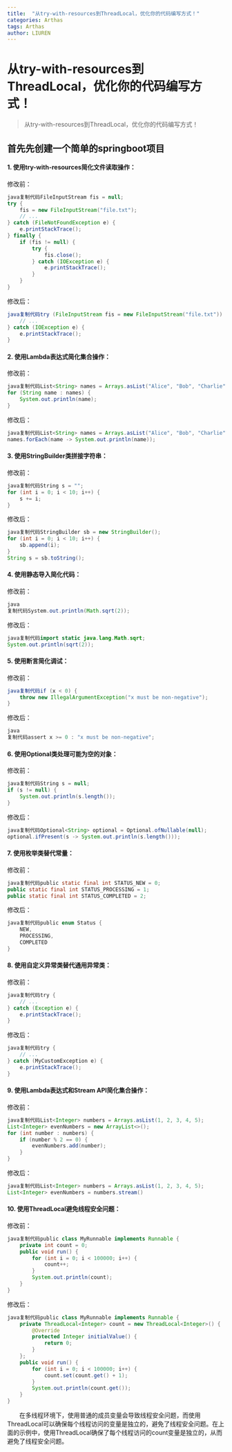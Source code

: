 ```yaml
---
title:  "从try-with-resources到ThreadLocal，优化你的代码编写方式！"
categories: Arthas
tags: Arthas
author: LIUREN
---
```


# 从try-with-resources到ThreadLocal，优化你的代码编写方式！

> 从try-with-resources到ThreadLocal，优化你的代码编写方式！
>

## 首先先创建一个简单的springboot项目

#### 1.  使用try-with-resources简化文件读取操作：

修改前：

```java
java复制代码FileInputStream fis = null;
try {
    fis = new FileInputStream("file.txt");
    // ...
} catch (FileNotFoundException e) {
    e.printStackTrace();
} finally {
    if (fis != null) {
        try {
            fis.close();
        } catch (IOException e) {
            e.printStackTrace();
        }
    }
}
```

修改后：

```java
java复制代码try (FileInputStream fis = new FileInputStream("file.txt")) {
    // ...
} catch (IOException e) {
    e.printStackTrace();
}
```

#### 2.  使用Lambda表达式简化集合操作：

修改前：

```java
java复制代码List<String> names = Arrays.asList("Alice", "Bob", "Charlie");
for (String name : names) {
    System.out.println(name);
}
```

修改后：

```java
java复制代码List<String> names = Arrays.asList("Alice", "Bob", "Charlie");
names.forEach(name -> System.out.println(name));
```

#### 3.  使用StringBuilder类拼接字符串：

修改前：

```java
java复制代码String s = "";
for (int i = 0; i < 10; i++) {
    s += i;
}
```

修改后：

```java
java复制代码StringBuilder sb = new StringBuilder();
for (int i = 0; i < 10; i++) {
    sb.append(i);
}
String s = sb.toString();
```

#### 4.  使用静态导入简化代码：

修改前：

```java
java
复制代码System.out.println(Math.sqrt(2));
```

修改后：

```java
java复制代码import static java.lang.Math.sqrt;
System.out.println(sqrt(2));
```

#### 5.  使用断言简化调试：

修改前：

```java
java复制代码if (x < 0) {
    throw new IllegalArgumentException("x must be non-negative");
}
```

修改后：

```java
java
复制代码assert x >= 0 : "x must be non-negative";
```

#### 6.  使用Optional类处理可能为空的对象：

修改前：

```java
java复制代码String s = null;
if (s != null) {
    System.out.println(s.length());
}
```

修改后：

```java
java复制代码Optional<String> optional = Optional.ofNullable(null);
optional.ifPresent(s -> System.out.println(s.length()));
```

#### 7.  使用枚举类替代常量：

修改前：

```java
java复制代码public static final int STATUS_NEW = 0;
public static final int STATUS_PROCESSING = 1;
public static final int STATUS_COMPLETED = 2;
```

修改后：

```java
java复制代码public enum Status {
    NEW,
    PROCESSING,
    COMPLETED
}
```

#### 8.  使用自定义异常类替代通用异常类：

修改前：

```java
java复制代码try {
    // ...
} catch (Exception e) {
    e.printStackTrace();
}
```

修改后：

```java
java复制代码try {
    // ...
} catch (MyCustomException e) {
    e.printStackTrace();
}
```

#### 9.  使用Lambda表达式和Stream API简化集合操作：

修改前：

```java
java复制代码List<Integer> numbers = Arrays.asList(1, 2, 3, 4, 5);
List<Integer> evenNumbers = new ArrayList<>();
for (int number : numbers) {
    if (number % 2 == 0) {
        evenNumbers.add(number);
    }
}
```

修改后：

```java
java复制代码List<Integer> numbers = Arrays.asList(1, 2, 3, 4, 5);
List<Integer> evenNumbers = numbers.stream()
```

#### 10.  使用ThreadLocal避免线程安全问题：

修改前：

```java
java复制代码public class MyRunnable implements Runnable {
    private int count = 0;
    public void run() {
        for (int i = 0; i < 100000; i++) {
            count++;
        }
        System.out.println(count);
    }
}
```

修改后：

```java
java复制代码public class MyRunnable implements Runnable {
    private ThreadLocal<Integer> count = new ThreadLocal<Integer>() {
        @Override
        protected Integer initialValue() {
            return 0;
        }
    };
    public void run() {
        for (int i = 0; i < 100000; i++) {
            count.set(count.get() + 1);
        }
        System.out.println(count.get());
    }
}
```

  在多线程环境下，使用普通的成员变量会导致线程安全问题，而使用ThreadLocal可以确保每个线程访问的变量是独立的，避免了线程安全问题。在上面的示例中，使用ThreadLocal确保了每个线程访问的count变量是独立的，从而避免了线程安全问题。

